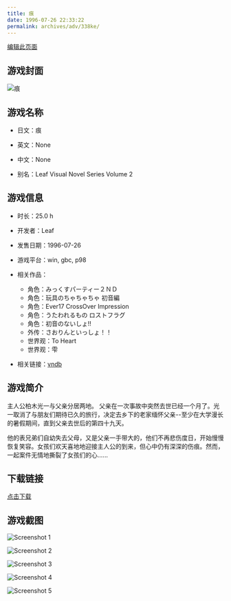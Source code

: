 ```yaml
---
title: 痕
date: 1996-07-26 22:33:22
permalink: archives/adv/338ke/
---
```

[编辑此页面](https://github.com/ACG-3/ADV3-source/blob/main/source/_posts/%E9%9B%AB.md)

## 游戏封面

![痕](https://pan.timero.xyz/d/onedrive/img_lib_001/%E9%9B%AB_cover.avif)


## 游戏名称

- 日文：痕
- 英文：None
- 中文：None

- 别名：Leaf Visual Novel Series Volume 2


## 游戏信息

- 时长：25.0 h
- 开发者：Leaf
- 发售日期：1996-07-26
- 游戏平台：win, gbc, p98
- 相关作品：
   - 角色：みっくすパーティー２ＮＤ
   - 角色：玩具のちゃちゃちゃ 初音編
   - 角色：Ever17 CrossOver Impression
   - 角色：うたわれるもの ロストフラグ
   - 角色：初音のないしょ!!
   - 外传：さおりんといっしょ！！
   - 世界观：To Heart
   - 世界观：雫

- 相关链接：[vndb](https://vndb.org/v184)


## 游戏简介

主人公柏木光一与父亲分居两地。
父亲在一次事故中突然去世已经一个月了。光一取消了与朋友们期待已久的旅行，决定去乡下的老家缅怀父亲--至少在大学漫长的暑假期间，直到父亲去世后的第四十九天。

他的表兄弟们自幼失去父母，又是父亲一手带大的，他们不再悲伤度日，开始慢慢恢复笑容。女孩们欢天喜地地迎接主人公的到来，但心中仍有深深的伤痕。然而，一起案件无情地撕裂了女孩们的心......




## 下载链接

[点击下载](https://pan.timero.xyz/onedrive/adv_lib_001/%E9%9B%AB)


## 游戏截图


![Screenshot 1](https://pan.timero.xyz/d/onedrive/img_lib_001/%E9%9B%AB_Screenshot_1.avif)

![Screenshot 2](https://pan.timero.xyz/d/onedrive/img_lib_001/%E9%9B%AB_Screenshot_2.avif)

![Screenshot 3](https://pan.timero.xyz/d/onedrive/img_lib_001/%E9%9B%AB_Screenshot_3.avif)

![Screenshot 4](https://pan.timero.xyz/d/onedrive/img_lib_001/%E9%9B%AB_Screenshot_4.avif)

![Screenshot 5](https://pan.timero.xyz/d/onedrive/img_lib_001/%E9%9B%AB_Screenshot_5.avif)

